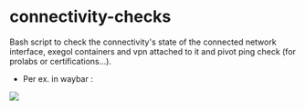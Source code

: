 # connectivity-checks
Bash script to check the connectivity's state of the connected network interface, exegol containers and vpn attached to it and pivot ping check (for prolabs or certifications...).

- Per ex. in waybar :

![](connectivity-check.png)